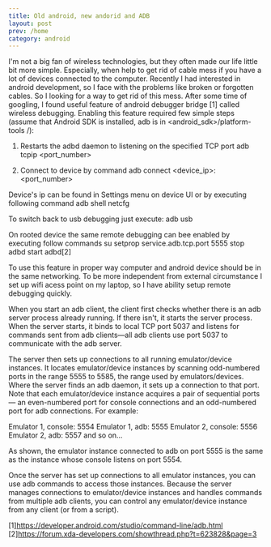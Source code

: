 ```yaml
---
title: Old android, new andorid and ADB
layout: post
prev: /home
category: android
---
```

I'm not a big fan of wireless technologies, but they often made our life little
bit more simple. Especially, when help to get rid of cable mess if you have a lot
of devices connected to the computer. Recently I had interested in android development,
so I face with the problems like broken or forgotten cables. So I looking for a way
to get rid of this mess. After some time of googling, I found useful feature of
android debugger bridge [1] called wireless debugging. Enabling this feature required
few simple steps (assume that Android SDK is installed, adb is in <android_sdk>/platform-tools /):

1) Restarts the adbd daemon to listening on the specified TCP port
adb tcpip <port_number>

2) Connect to device by command
adb connect <device_ip>:<port_number>

Device's ip can be found in Settings menu on device UI or by executing following command
adb shell netcfg

To switch back to usb debugging just execute:
adb usb

On rooted device the same remote debugging can bee enabled by executing follow commands
su
setprop service.adb.tcp.port 5555
stop adbd
start adbd[2]

To use this feature in proper way computer and android device should be in the
same networking. To be more independent from external circumstance I set up wifi
acess point on my laptop, so I have ability setup remote debugging quickly.











When you start an adb client, the client first checks whether there is an adb
server process already running. If there isn't, it starts the server process.
When the server starts, it binds to local TCP port 5037 and listens for commands
sent from adb clients—all adb clients use port 5037 to communicate with the adb server.

The server then sets up connections to all running emulator/device instances.
It locates emulator/device instances by scanning odd-numbered ports in the range
5555 to 5585, the range used by emulators/devices. Where the server finds an adb
daemon, it sets up a connection to that port. Note that each emulator/device instance
acquires a pair of sequential ports — an even-numbered port for console connections
and an odd-numbered port for adb connections. For example:

Emulator 1, console: 5554
Emulator 1, adb: 5555
Emulator 2, console: 5556
Emulator 2, adb: 5557
and so on...

As shown, the emulator instance connected to adb on port 5555 is the same as the
instance whose console listens on port 5554.

Once the server has set up connections to all emulator instances, you can use adb
commands to access those instances. Because the server manages connections to
emulator/device instances and handles commands from multiple adb clients, you can
control any emulator/device instance from any client (or from a script).



[1]https://developer.android.com/studio/command-line/adb.html
[2]https://forum.xda-developers.com/showthread.php?t=623828&page=3
